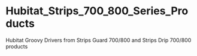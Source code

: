 # Hubitat_Strips_700_800_Series_Products
Hubitat Groovy Drivers from Strips Guard 700/800 and Strips Drip 700/800 products
